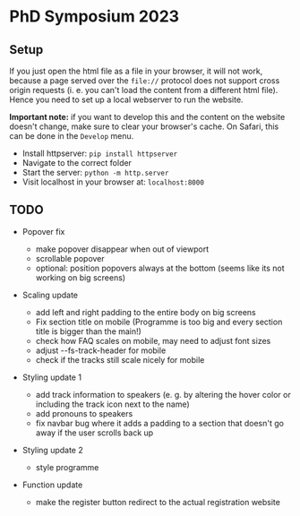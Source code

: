 # PhD Symposium 2023

## Setup

If you just open the html file as a file in your browser, it will not work, because a page served over the `file://` protocol does not support cross origin requests (i. e. you can't load the content from a different html file). Hence you need to set up a local webserver to run the website.

**Important note:** if you want to develop this and the content on the website doesn't change, make sure to clear your browser's cache. On Safari, this can be done in the `Develop` menu.

- Install httpserver: `pip install httpserver`
-  Navigate to the correct folder
- Start the server: `python -m http.server`
- Visit localhost in your browser at: `localhost:8000`

## TODO
- Popover fix
    - make popover disappear when out of viewport
    - scrollable popover
    - optional: position popovers always at the bottom (seems like its not working on big screens)

- Scaling update
    - add left and right padding to the entire body on big screens
    - Fix section title on mobile (Programme is too big and every section title is bigger than the main!)
    - check how FAQ scales on mobile, may need to adjust font sizes
    - adjust --fs-track-header for mobile
    - check if the tracks still scale nicely for mobile

- Styling update 1
    - add track information to speakers (e. g. by altering the hover color or including the track icon next to the name)
    - add pronouns to speakers
    - fix navbar bug where it adds a padding to a section that doesn't go away if the user scrolls back up

- Styling update 2
    - style programme

- Function update
    - make the register button redirect to the actual registration website

